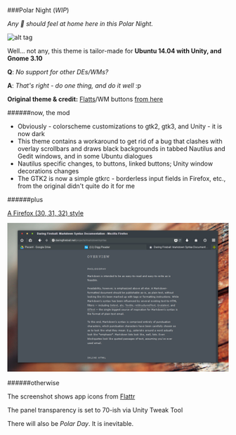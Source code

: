 ###Polar Night (_WIP_)

>

_Any :penguin: should feel at home here in this Polar Night._


![alt tag](https://raw.githubusercontent.com/baurigae/polar-night/master/polarnight.png)


Well... not any, this theme is tailor-made for **Ubuntu 14.04 with Unity, and Gnome 3.10**

**Q**: _No support for other DEs/WMs?_

**A**: _That's right - do one thing, and do it well_ :p

**Original theme & credit:** [Flatts](http://nale12.deviantart.com/#/art/Flatts-09022014-432924057?hf=1)/WM buttons [from here](http://vinceliuice.deviantart.com/#/art/Flattice-461445311?hf=1)

######now, the mod


- Obviously - colorscheme customizations to gtk2, gtk3, and Unity - it is now dark
- This theme contains a workaround to get rid of a bug that clashes with overlay scrollbars and draws black backgrounds in tabbed Nautilus and Gedit windows, and in some Ubuntu dialogues
- Nautilus specific changes, to buttons, linked buttons; Unity window decorations changes
- The GTK2 is now a simple gtkrc - borderless input fields in Firefox, etc., from the original didn't quite do it for me

######plus


[A Firefox (30, 31, 32) style](https://github.com/baurigae/firefox-mods/blob/master/OVCephei.css)

![alt tag](https://raw.githubusercontent.com/baurigae/firefox-mods/master/OVCepheiscrot.png)

######otherwise


The screenshot shows app icons from [Flattr](https://github.com/NitruxSA/flattr-icons)

The panel transparency is set to 70-ish via Unity Tweak Tool

There will also be _Polar Day_. It is inevitable.
